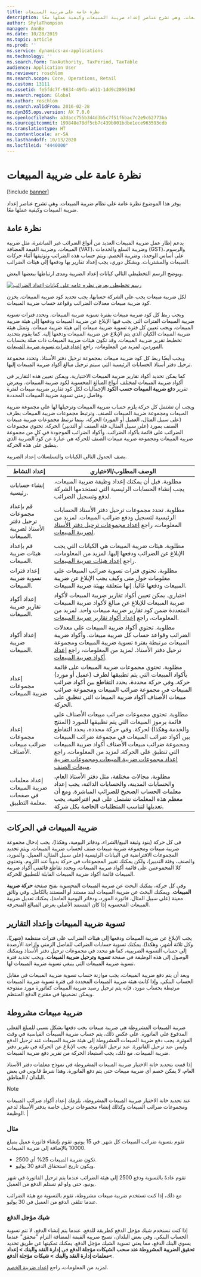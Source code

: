 ```yaml
---
title: نظرة عامة على ضريبة المبيعات
description: يوفر هذا الموضوع نظرة عامة على نظام ضريبة المبيعات‬. وهي تشرح عناصر إعداد ضريبة المبيعات وكيفية عملها معًا.
author: ShylaThompson
manager: AnnBe
ms.date: 10/28/2019
ms.topic: article
ms.prod: ''
ms.service: dynamics-ax-applications
ms.technology: ''
ms.search.form: TaxAuthority, TaxPeriod, TaxTable
audience: Application User
ms.reviewer: roschlom
ms.search.scope: Core, Operations, Retail
ms.custom: 13111
ms.assetid: fe5fdc7f-9834-49fb-a611-1dd9c289619d
ms.search.region: Global
ms.author: roschlom
ms.search.validFrom: 2016-02-28
ms.dyn365.ops.version: AX 7.0.0
ms.openlocfilehash: a3dacc755b3d4d3b5c7f51f6bac7c2e9c62773ba
ms.sourcegitcommit: 199848e78df5cb7c439b001bdbe1ece963593cdb
ms.translationtype: HT
ms.contentlocale: ar-SA
ms.lasthandoff: 10/13/2020
ms.locfileid: "4440000"
---
```

# <a name="sales-tax-overview"></a>نظرة عامة على ضريبة المبيعات

[!include [banner](../includes/banner.md)]

يوفر هذا الموضوع نظرة عامة على نظام ضريبة المبيعات‬. وهي تشرح عناصر إعداد ضريبة المبيعات وكيفية عملها معًا.

<a name="overview"></a>نظرة عامة
--------

يدعم إطار عمل ضريبة المبيعات العديد من أنواع الضرائب غير المباشرة، مثل ضريبة المبيعات، وضريبة القيمة المضافة (VAT)، وضريبة السلع والخدمات (GST)، والرسوم على أساس الوحدة، وضريبة الخصم. ويتم حساب هذه الضرائب وتوثيقها أثناء حركات المبيعات والمشتريات. وبشكل دوري، يجب إعداد تقارير بها ودفعها إلى هيئات الضرائب.‬ 

ويوضح الرسم التخطيطي التالي كيانات إعداد الضريبة ومدى ارتباطها ببعضها البعض.

[![رسم تخطيطي يعرض نظره عامه على كيانات إعداد الضرائب](./media/taxoverview1-300x209.jpg)](./media/taxoverview1.jpg) 

لكل ضريبة مبيعات يجب على الشركة حسابها، يجب تحديد كود ضريبة المبيعات. يخزن كود ضريبة مبيعات معدلات الضرائب وقواعد حساب ضريبة المبيعات. 

ويجب ربط كل كود ضريبة مبيعات بفترة تسوية ضريبة المبيعات. وتحدد فترات تسوية ضريبة المبيعات الفترات التي يجب فيها الإبلاغ عن ضريبة المبيعات ودفعها إلى هيئة ضريبة المبيعات. ويجب تعيين كل فترة تسوية ضريبة مبيعات إلى هيئة ضريبة مبيعات. وتمثل هيئة ضريبة المبيعات الكيان الذي يتم الإبلاغ عن ضريبة المبيعات ودفعها إليه. كما يقوم بتحديد تخطيط تقرير ضريبة المبيعات. وقد تكون هيئات ضريبة المبيعات ذات صلة بحسابات الموردين. لمزيد من المعلومات، راجع [إعداد فترات تسوية ضريبة المبيعات‬](tasks/set-up-sales-tax-settlement-periods.md).

ويجب أيضًا ربط كل كود ضريبة مبيعات بمجموعة ترحيل دفتر الأستاذ. وتحدد مجموعة ترحيل دفتر أستاذ الحسابات الرئيسية التي سيتم ترحيل مبالغ أكواد ضريبة المبيعات إليها. 

كما يمكن تحديد أكواد تقارير ضريبة المبيعات الاختيارية. ويمكن تعيين هذه التقارير في أكواد ضريبة المبيعات لمختلف أنواع المبالغ المحسوبة لكود ضريبة المبيعات. ويعرض تقرير **دفع ضريبة المبيعات حسب الكود** الإجماليات لكل كود تقارير ضريبة مبيعات لفترة وفاصل زمني تسوية ضريبة المبيعات المحددة. 

ويجب أن تشتمل كل حركة يلزم حساب ضريبة المبيعات وترحيلها لها على مجموعة ضريبة المبيعات ومجموعة ضريبة المبيعات للصنف. وترتبط مجموعات ضريبة المبيعات بطرف (على سبيل المثال، العميل أو المورد) الحركة، بينما ترتبط مجموعات ضريبة مبيعات الصنف بمورد (على سبيل المثال، فئة الصنف أو التدبير) الحركة. تحتوي مجموعات الضرائب على قائمة بأكواد الضرائب. وأكواد الضرائب الموجودة في كلٍ من مجموعة ضريبة المبيعات ومجموعة ضريبة مبيعات الصنف للحركة هي عبارة عن كود الضريبة الذي ينطبق على هذه الحركة. 

يصف الجدول التالي الكيانات والتسلسلات إعداد الضريبة.

| إعداد النشاط                                                  | الوصف المطلوب/الاختياري                                                                                                                                                                                                                                                                                         |
|-----------------------------------------------------------------|---------------------------------------------------------------------------------------------------------------------------------------------------------------------------------------------------------------------------------------------------------------------------------------------------------------------------|
| إنشاء حسابات رئيسية.                                           | مطلوبة. قبل أن يمكنك إعداد وظيفة ضريبة المبيعات، يجب إنشاء الحسابات الرئيسية التي تستخدمها الشركة لدفع وتسجيل الضرائب.                                                                                                                                                                             |
| قم بإعداد مجموعات ترحيل دفتر الأستاذ لضريبة المبيعات.                     | مطلوبة. تحدد مجموعات ترحيل دفتر الأستاذ الحسابات الرئيسية لتسجيل ودفع ضرائب المبيعات.   لمزيد من المعلومات، راجع [إعداد مجموعات ترحيل دفتر الأستاذ لضريبة المبيعات](tasks/set-up-ledger-posting-groups-sales-tax.md).                                                                                 |
| قم بإعداد هيئات ضريبة المبيعات.                                   | مطلوبة. هيئات ضريبة المبيعات هي الكيانات التي يجب الإبلاغ عن الضرائب ودفعها إليها.    لمزيد من المعلومات، راجع [إعداد هيئات ضريبة المبيعات‬‬](tasks/set-up-sales-tax-authorities.md).                                                                                                                                          |
| إعداد فترات تسوية ضريبة المبيعات.                            | مطلوبة. تحتوي فترات تسوية ضرائب المبيعات على معلومات حول متى وكيف يجب الإبلاغ عن ضريبة المبيعات ودفعها غالباً. إنها متعلقة بهيئة ضريبة المبيعات.                                                                                                                                                       |
| إعداد أكواد تقارير ضريبة المبيعات.                               | اختياري. يمكن تعيين أكواد تقارير ضريبة المبيعات لأكواد ضريبة المبيعات للإبلاغ عن مبالغ لأكواد ضريبة المبيعات المتعددة ضمن كود تقارير ضريبة مبيعات واحد. لمزيد من المعلومات، راجع [إعداد أكواد تقارير ضريبة المبيعات‬‬](tasks/set-up-sales-tax-reporting-codes.md).                                         |
| إعداد أكواد ضريبة المبيعات.                                         | مطلوبة. تحتوي أكواد ضريبة المبيعات على معدلات الضرائب وقواعد حساب كل ضريبة مبيعات. وأكواد ضريبة المبيعات مرتبطة بفترة تسوية ضريبة المبيعات ومجموعة ترحيل دفتر الأستاذ. لمزيد من المعلومات، راجع [إعداد أكواد ضريبة المبيعات‬‬‬](tasks/set-up-sales-tax-codes.md).                                |
| إعداد مجموعات ضريبة المبيعات                                        | مطلوبة. تحتوي مجموعات ضريبة المبيعات على قائمة بأكواد المبيعات التي يتم تطبيقها لطرف (عميل أو مورد) حركة. وفي حركة محددة، يحدد التقاطع بين أكواد ضرائب المبيعات في مجموعة ضرائب المبيعات ومجموعة ضرائب مبيعات الأصناف أكواد ضريبة المبيعات التي تنطبق على الحركة.                  |
| إعداد مجموعات ضرائب مبيعات الأصناف.                                   | مطلوبة. تحتوي مجموعات ضرائب مبيعات الأصناف على قائمة برموز المبيعات التي يتم تطبيقها للمورد (المنتج والخدمة وهكذا) لحركة. وفي حركة محددة، يحدد التقاطع بين أكواد ضرائب المبيعات في مجموعة ضرائب المبيعات ومجموعة ضرائب مبيعات الأصناف أكواد ضريبة المبيعات التي تنطبق على الحركة. لمزيد من المعلومات، راجع [إعداد مجموعات ضريبة المبيعات ومجموعات ضريبة مبيعات الصنف](tasks/set-up-sales-tax-groups-item-sales-tax-groups.md). |
| إعداد معلمات ضريبة المبيعات في صفحات معلمة التطبيق. | مطلوبة. مجالات مختلفة، مثل دفتر الأستاذ العام، والحسابات المدينة، والحسابات الدائنة، يجب إعداد معلمات الحساب الصحيح للضرائب المباشرة. ومع أن معظم هذه المعلمات تشتمل على قيم افتراضية، يجب تعديلها لتناسب المتطلبات الخاصة بكل شركة.                                          |

## <a name="sales-tax-on-transactions"></a>ضريبة المبيعات في الحركات
في كل حركة (بنود وثيقة البيع/الشراء، ودفاتر اليومية، وهكذا)، يجب إدخال مجموعة ضريبة مبيعات ومجموعة ضريبة مبيعات صنف لحساب ضريبة المبيعات. ويتم تحديد المجموعات الافتراضية في البيانات الرئيسية (على سبيل المثال، العميل، والمورد، والصنف، وفئة التدبير)، ولكن يمكنك تغيير المجموعات في حركة يدوياً عند اللزوم. وتحتوي كلا المجموعتين على قائمة أكواد ضريبة المبيعات، ويحدد تقاطع قائمتي أكواد ضريبة المبيعات قائمة أكواد ضريبة المبيعات القابلة للتطبيق للحركة. 

وفي كل حركة، يمكنك البحث عن ضريبة المبيعات المحسوبة بفتح صفحة **حركة ضريبة المبيعات**. ويمكنك البحث عن ضريبة المبيعات لبند مستند أو المستند بالكامل. وفي وثائق معينة (على سبيل المثال، فاتورة المورد، ودفاتر اليومية العامة)، يمكنك تعديل ضريبة المبيعات المحسوبة إذا كان المستند الأصلي يعرض المبالغ المنحرفة.

## <a name="sales-tax-settlement-and-reporting"></a>تسوية ضريبة المبيعات وإعداد التقارير
يجب الإبلاغ عن ضريبة المبيعات ودفعها إلى هيئات الضرائب على فترات منتظمة (شهريًا، وكل ثلاثة أشهر، وهكذا). يمكنك تسوية حسابات الضرائب للفاصل الزمني وإزاحة الأرصدة إلى حساب التسوية الضريبية، كما هو محدد في مجموعات ترحيل دفتر الأستاذ ويمكنك الوصول إلى هذه الوظيفة في صفحة **تسوية وترحيل ضريبة المبيعات**. ويجب تحديد فترة تسوية ضريبة المبيعات التي ينبغي تسوية ضريبة المبيعات لها.‬ 

وبعد أن يتم دفع ضريبة المبيعات، يجب موازنة حساب تسوية ضريبة المبيعات في مقابل الحساب البنكي. وإذا كانت هيئة ضريبة المبيعات المحددة في فترة تسوية ضريبة المبيعات مرتبطة بحساب مورد، فإنه يتم ترحيل رصيد ضريبة المبيعات كفاتورة مورد مفتوحة ويمكن تضمينها في مقترح الدفع المنتظم.

## <a name="conditional-sales-tax"></a>ضريبة مبيعات مشروطة
ضريبة المبيعات المشروطة هي ضريبة مبيعات يجب دفعها بشكلٍ نسبي للمبلغ الفعلي المدفوع على الفاتورة. على عكس ذلك، يتم حساب ضريبة المبيعات القياسية في وقت الفوترة.‬ يجب دفع ضريبة المبيعات المشروطة إلى هيئة ضريبة المبيعات عند ترحيل الدفع وليس عند ترحيل الفاتورة. عند ترحيل الفاتورة، يجب الإبلاغ عن الحركة في تقرير دفتر ضريبة المبيعات. مع ذلك، يجب استبعاد الحركة من تقرير دفع ضريبة المبيعات. 

إذا قمت بتحديد خانة الاختيار ضريبة المبيعات المشروطة في نموذج معلمات دفتر الأستاذ العام، لا يمكن خصم أي ضريبة مبيعات حتى يتم دفع الفاتورة. وهذا شرط قانوني في بعض البلدان / المناطق.

> [!NOTE]
> عند تحديد خانة الاختيار ضريبة المبيعات المشروطة، يلزمك إعداد أكواد ضرائب المبيعات ومجموعات ضرائب المبيعات وكذلك إنشاء مجموعات ترحيل خاصة بدفتر الأستاذ لدعم الوظيفة. |

###  <a name="example"></a>مثال

تقوم بتسوية ضرائب المبيعات كل شهر. في 15 يونيو، تقوم بإنشاء فاتورة عميل بمبلغ 10000 بالإضافة إلى ضريبة المبيعات.
-   تكون ضريبة المبيعات 25% أي 2500.
-   ويكون تاريخ استحقاق الدفع 30 يوليو.

تقوم عادةً بالتسوية ودفع 2500 إلى هيئة الضرائب عندما يتم ترحيل الفاتورة في شهر يونيو، حتى ولو لم تستلم الدفع من العميل. 

مع ذلك، إذا كنت تستخدم ضريبة مبيعات مشروطة، تقوم بالتسوية مع هيئة الضرائب عندما تتلقى الدفع من العميل في 30 يوليو.

### <a name="postdated-check"></a>شيك مؤجل الدفع

إذا كنت تستخدم شيك مؤجل الدفع كطريقة للدفع، عندما يتم إنشاء الدفع، لا تتم تسوية الحساب البنكي. وفي بعض البلدان، تصبح ضريبة القيمة المضافة التزام "محقق" عندما يسوي البنك الدفع، مما يعني تسوية الشيك مؤجل الدفع. يمكنك تمكينها عن طريق تحديد **تحقيق الضريبة المشروطة عند سحب الشيكات مؤجلة الدفع** في **إدارة النقد والبنك > إعداد >معلمات إدارة النقد والبنك > شيكات مؤجلة الدفع**.

لمزيد من المعلومات، راجع [إعداد ضريبة الخصم‬‬‬‬](tasks/set-up-withholding-tax.md).
